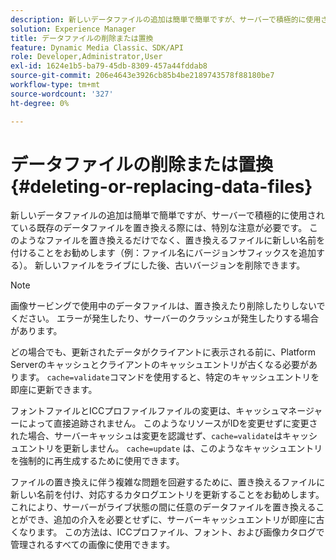 ```yaml
---
description: 新しいデータファイルの追加は簡単で簡単ですが、サーバーで積極的に使用されている既存のデータファイルを置き換える際には、特別な注意が必要です。 このようなファイルを置き換えるだけでなく、置き換えるファイルに新しい名前を付けることをお勧めします（例：ファイル名にバージョンサフィックスを追加する）。 新しいファイルをライブにした後、古いバージョンを削除できます。
solution: Experience Manager
title: データファイルの削除または置換
feature: Dynamic Media Classic、SDK/API
role: Developer,Administrator,User
exl-id: 1624e1b5-ba79-45db-8309-457a44fddab8
source-git-commit: 206e4643e3926cb85b4be2189743578f88180be7
workflow-type: tm+mt
source-wordcount: '327'
ht-degree: 0%

---
```


# データファイルの削除または置換{#deleting-or-replacing-data-files}

新しいデータファイルの追加は簡単で簡単ですが、サーバーで積極的に使用されている既存のデータファイルを置き換える際には、特別な注意が必要です。 このようなファイルを置き換えるだけでなく、置き換えるファイルに新しい名前を付けることをお勧めします（例：ファイル名にバージョンサフィックスを追加する）。 新しいファイルをライブにした後、古いバージョンを削除できます。

>[!NOTE]
>
>画像サービングで使用中のデータファイルは、置き換えたり削除したりしないでください。 エラーが発生したり、サーバーのクラッシュが発生したりする場合があります。

どの場合でも、更新されたデータがクライアントに表示される前に、Platform Serverのキャッシュとクライアントのキャッシュエントリが古くなる必要があります。 `cache=validate`コマンドを使用すると、特定のキャッシュエントリを即座に更新できます。

フォントファイルとICCプロファイルファイルの変更は、キャッシュマネージャーによって直接追跡されません。 このようなリソースがIDを変更せずに変更された場合、サーバーキャッシュは変更を認識せず、`cache=validate`はキャッシュエントリを更新しません。 `cache=update` は、このようなキャッシュエントリを強制的に再生成するために使用できます。

ファイルの置き換えに伴う複雑な問題を回避するために、置き換えるファイルに新しい名前を付け、対応するカタログエントリを更新することをお勧めします。 これにより、サーバーがライブ状態の間に任意のデータファイルを置き換えることができ、追加の介入を必要とせずに、サーバーキャッシュエントリが即座に古くなります。 この方法は、ICCプロファイル、フォント、および画像カタログで管理されるすべての画像に使用できます。
